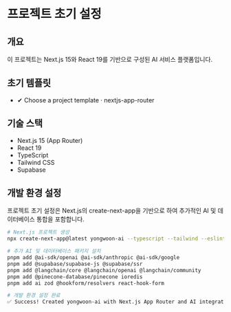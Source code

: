 # 프로젝트 초기 설정

## 개요
이 프로젝트는 Next.js 15와 React 19를 기반으로 구성된 AI 서비스 플랫폼입니다.

## 초기 템플릿
- ✔ Choose a project template · nextjs-app-router

## 기술 스택
- Next.js 15 (App Router)
- React 19
- TypeScript
- Tailwind CSS
- Supabase

## 개발 환경 설정
프로젝트 초기 설정은 Next.js의 create-next-app을 기반으로 하여 추가적인 AI 및 데이터베이스 통합을 포함합니다.

```bash
# Next.js 프로젝트 생성
npx create-next-app@latest yongwoon-ai --typescript --tailwind --eslint --app --src-dir

# 추가 AI 및 데이터베이스 패키지 설치
pnpm add @ai-sdk/openai @ai-sdk/anthropic @ai-sdk/google
pnpm add @supabase/supabase-js @supabase/ssr
pnpm add @langchain/core @langchain/openai @langchain/community
pnpm add @pinecone-database/pinecone ioredis
pnpm add ai zod @hookform/resolvers react-hook-form

# 개발 환경 설정 완료
✅ Success! Created yongwoon-ai with Next.js App Router and AI integrations
```
